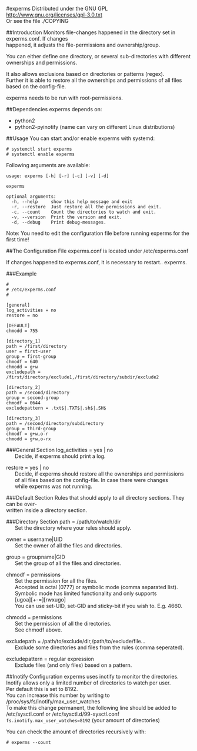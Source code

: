 #experms
Distributed under the GNU GPL  
http://www.gnu.org/licenses/gpl-3.0.txt  
Or see the file ./COPYING

##Introduction
Monitors file-changes happened in the directory set in experms.conf. If changes  
happened, it adjusts the file-permissions and ownership/group.

You can either define one directory, or several sub-directories with different  
ownerships and permissions.

It also allows exclusions based on directories or patterns (regex).  
Further it is able to restore all the ownerships and permissions of all files  
based on the config-file.

experms needs to be run with root-permissions.


##Dependencies
experms depends on:
 - python2
 - python2-pyinotify (name can vary on different Linux distributions)


##Usage
You can start and/or enable experms with systemd:  
```
# systemctl start experms
# systemctl enable experms
```

Following arguments are available:

```
usage: experms [-h] [-r] [-c] [-v] [-d]

experms

optional arguments:
  -h, --help     show this help message and exit
  -r, --restore  Just restore all the permissions and exit.
  -c, --count    Count the directories to watch and exit.
  -v, --version  Print the version and exit.
  -d, --debug    Print debug-messages.
```


Note: You need to edit the configuration file before running experms for the  
      first time!


##The Configuration File
experms.conf is located under /etc/experms.conf

If changes happened to experms.conf, it is necessary to restart..
experms.

###Example
```
#
# /etc/experms.conf
#

[general]
log_activities = no
restore = no

[DEFAULT]
chmodd = 755

[directory_1]
path = /first/directory
user = first-user
group = first-group
chmodf = 640
chmodd = g+w
excludepath = /first/directory/exclude1,/first/directory/subdir/exclude2

[directory_2]
path = /second/directory
group = second-group
chmodf = 0644
excludepattern = .txt$|.TXT$|.sh$|.SH$

[directory_3]
path = /second/directory/subdirectory
group = third-group
chmodf = g+w,o-r
chmodd = g+w,o-rx
```

###General Section
log_activities = yes | no  
&nbsp;&nbsp;&nbsp;&nbsp;&nbsp;&nbsp;Decide, if experms should print a log.

restore = yes | no  
&nbsp;&nbsp;&nbsp;&nbsp;&nbsp;&nbsp;Decide, if experms should restore all the ownerships and permissions  
&nbsp;&nbsp;&nbsp;&nbsp;&nbsp;&nbsp;of all files based on the config-file. In case there were changes  
&nbsp;&nbsp;&nbsp;&nbsp;&nbsp;&nbsp;while experms was not running.

###Default Section
Rules that should apply to all directory sections. They can be over‐  
written inside a directory section.

###Directory Section
path = /path/to/watch/dir  
&nbsp;&nbsp;&nbsp;&nbsp;&nbsp;&nbsp;Set the directory where your rules should apply.

owner = username|UID  
&nbsp;&nbsp;&nbsp;&nbsp;&nbsp;&nbsp;Set the owner of all the files and directories.

group = groupname|GID  
&nbsp;&nbsp;&nbsp;&nbsp;&nbsp;&nbsp;Set the group of all the files and directories.

chmodf = permissions  
&nbsp;&nbsp;&nbsp;&nbsp;&nbsp;&nbsp;Set the permission for all the files.  
&nbsp;&nbsp;&nbsp;&nbsp;&nbsp;&nbsp;Accepted is octal (0777) or symbolic mode (comma separated list).  
&nbsp;&nbsp;&nbsp;&nbsp;&nbsp;&nbsp;Symbolic mode has limited functionality and only supports  
&nbsp;&nbsp;&nbsp;&nbsp;&nbsp;&nbsp;[ugoa][+-=][rwxugo]  
&nbsp;&nbsp;&nbsp;&nbsp;&nbsp;&nbsp;You can use set-UID, set-GID and sticky-bit if you wish to. E.g. 4660.

chmodd = permissions  
&nbsp;&nbsp;&nbsp;&nbsp;&nbsp;&nbsp;Set the permission of all the directories.  
&nbsp;&nbsp;&nbsp;&nbsp;&nbsp;&nbsp;See chmodf above.

excludepath = /path/to/exclude/dir,/path/to/exclude/file...  
&nbsp;&nbsp;&nbsp;&nbsp;&nbsp;&nbsp;Exclude some directories and files from the rules (comma  seperated).

excludepattern = regular expression  
&nbsp;&nbsp;&nbsp;&nbsp;&nbsp;&nbsp;Exclude files (and only files) based on a pattern.


##Inotify Configuration
experms uses inotify to monitor the directories.  
Inotify allows only a limited number of directories to watch per user.  
Per default this is set to 8192.  
You can increase this number by writing to /proc/sys/fs/inotify/max_user_watches  
To make this change permanent, the following line should be added to  
/etc/sysctl.conf or /etc/sysctl.d/99-sysctl.conf  
`fs.inotify.max_user_watches=8192` (your amount of directories)

You can check the amount of directories recursively with:

`# experms --count`
